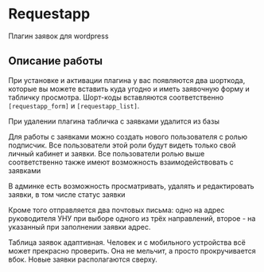 # Requestapp

Плагин заявок для wordpress

## Описание работы

При установке и активации плагина у вас появляются два шорткода, которые вы можете вставить куда угодно и иметь заявочную форму и табличку просмотра. Шорт-коды вставляются соответственно `[requestapp_form]` и `[requestapp_list]`. 

При удалении плагина табличка с заявками удалится из базы

Для работы с заявками можно создать нового пользователя с ролью подписчик. Все пользователи этой роли будут видеть только свой личный кабинет и заявки. Все пользователи ролью выше соответственно также имеют возможность взаимодействовать с заявками

В админке есть возможность просматривать, удалять и редактировать заявки, в том числе статус заявки

Кроме того отправляется два почтовых письма: одно на адрес руководителя УНУ при выборе одного из трёх направлений,
второе - на указанный при заполнении заявки адрес.

Таблица заявок адаптивная. Человек и с мобильного устройства всё может прекрасно проверить. Она не мельчит, а просто прокручивается вбок. Новые заявки располагаются сверху.